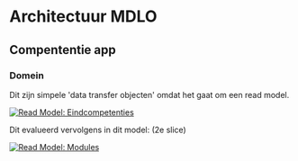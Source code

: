# Architectuur MDLO

## Compententie app

### Domein

Dit zijn simpele 'data transfer objecten' omdat het gaat om een read model.

[![Read Model: Eindcompetenties](https://app.lucidchart.com/publicSegments/view/4197ff77-f19b-4dfb-9c4a-02c5597e583b/image.png)](https://app.lucidchart.com/documents/view/a22d92d3-4976-48d2-887a-fe82c95522b8)

Dit evalueerd vervolgens in dit model: (2e slice)

[![Read Model: Modules](https://app.lucidchart.com/publicSegments/view/4787264c-7b7f-4ba4-b28f-7e76fdf3dd23/image.png)](https://app.lucidchart.com/documents/view/4762a1f5-baf8-46a5-8f43-7bc4f8c20ad7)
